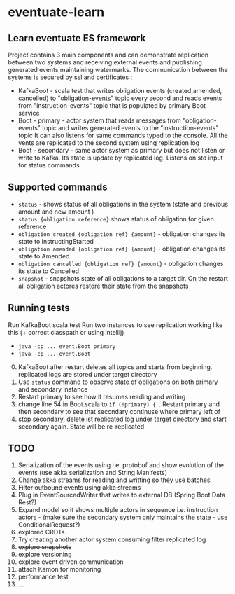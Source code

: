 # eventuate-learn
Learn eventuate ES framework
-----------------------------

Project contains 3 main components and can demonstrate replication between two systems and receiving external events and publishing generated events maintaining watermarks. The communication between the systems is secured by ssl and certificates :
 - KafkaBoot - scala test that writes obligation events (created,amended, cancelled) 
 to "obligation-events" topic every second and reads events from "instruction-events" topic that is populated by primary Boot service 
 - Boot - primary - actor system that reads messages from "obligation-events" topic and writes generated events  to the "instruction-events" topic 
 It can also listens for same commands typed to the console.
 All the vents are replicated to the second system using replication log
 - Boot - secondary - same actor system as primary but does not listen or write to Kafka. Its state is update by replicated log. 
 Listens on std input for status commands. 

Supported commands
------------------
- `status` - shows status of all obligations in the system (state and previous amount and new amount )
- `status {obligation reference}` shows status of obligation for given reference
- `obligation created {obligation ref} {amount}` - obligation changes its state to InstructingStarted 
- `obligation amended {obligation ref} {amount}` - obligation changes its state to Amended
- `obligation cancelled {obligation ref} {amount}` - obligation changes its state to Cancelled
- `snapshot` - snapshots state of all obligations to a target dir. On the restart all obligation actores restore their state from the snapshots


Running tests
-------------------
Run KafkaBoot scala test
Run two instances to see replication working like this (+ correct classpath or using intellij)
- `java -cp ... event.Boot primary`
- `java -cp ... event.Boot` 

0. KafkaBoot after restart deletes all topics and starts from beginning. replicated logs are stored under target directory
1. Use `status` command to observe state of obligations on both primary and secondary instance
2. Restart primary to see how it resumes reading and writing 
3. change line 54 in Boot.scala to `if (!primary) { `. Restart primary and then secondary to see that secondary continuse where primary left of
4. stop secondary, delete ist replicated log under target directory and start secondary again. State will be re-replicated

TODO
------
1. Serialization of the events using i.e. protobuf and show evolution of the events (use akka serialization and String Manifests)
2. Change akka streams for reading and writting so they use batches
3. ~~Filter outbound events using akka streams~~
4. Plug in EventSourcedWriter that writes to external DB (Spring Boot Data Rest?)
5. Expand model so it shows multiple actors in sequence i.e. instruction actors - (make sure the secondary system only maintains the state - use ConditionalRequest?)
6. explored CRDTs
7. Try creating another actor system consuming filter replicated log
8. ~~explore snapshots~~
9. explore versioning
10. explore event driven communication
11. attach Kamon for monitoring
12. performance test
13. ...
